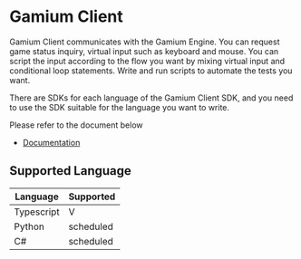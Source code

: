 # Gamium Client

Gamium Client communicates with the Gamium Engine. You can request game status inquiry, virtual input such as keyboard and mouse. You can script the input according to the flow you want by mixing virtual input and conditional loop statements. Write and run scripts to automate the tests you want.

There are SDKs for each language of the Gamium Client SDK, and you need to use the SDK suitable for the language you want to write.

Please refer to the document below

- [Documentation](https://gamium.dogutech.io/docs/get-started/introduction)

## Supported Language

| Language   | Supported |
| ---------- | --------- |
| Typescript | V         |
| Python     | scheduled |
| C#         | scheduled |

